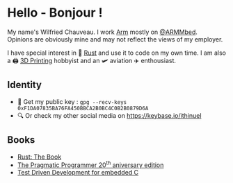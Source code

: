 # Hello - Bonjour !

My name's Wilfried Chauveau. I work [Arm](arm.com) mostly on [@ARMMbed](https://github.com/armmbed/).  
Opinions are obviously mine and may not reflect the views of my employer.

I have special interest in 🦀 [Rust](https://rust-lang.org) and use it to code on my own time. I am also a 🖨 [3D Printing](thingiverse.com/ithinuel/) hobbyist and an 🛩 aviation ✈ enthousiast.

## Identity

- 🔑 Get my public key : `gpg --recv-keys 0xF1DA07835BA76FA450BBCA2B0BC4C0B2B0879D6A`
- 🔍 Or check my other social media on https://keybase.io/ithinuel

## Books

- [Rust: The Book](https://doc.rust-lang.org/book/)
- [The Pragmatic Programmer 20<sup>th</sup> aniversary edition](https://pragprog.com/titles/tpp20/the-pragmatic-programmer-20th-anniversary-edition/)
- [Test Driven Development for embedded C](https://pragprog.com/titles/jgade/test-driven-development-for-embedded-c/)

